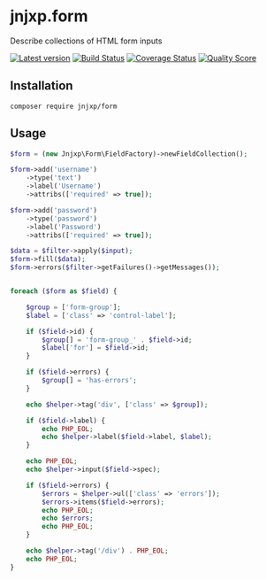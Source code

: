 # jnjxp.form
Describe collections of HTML form inputs

[![Latest version][ico-version]][link-packagist]
[![Build Status][ico-travis]][link-travis]
[![Coverage Status][ico-scrutinizer]][link-scrutinizer]
[![Quality Score][ico-code-quality]][link-code-quality]

## Installation
```
composer require jnjxp/form
```

## Usage
```php
$form = (new Jnjxp\Form\FieldFactory)->newFieldCollection();

$form->add('username')
    ->type('text')
    ->label('Username')
    ->attribs(['required' => true]);

$form->add('password')
    ->type('password')
    ->label('Password')
    ->attribs(['required' => true]);

$data = $filter->apply($input);
$form->fill($data);
$form->errors($filter->getFailures()->getMessages());


foreach ($form as $field) {

    $group = ['form-group'];
    $label = ['class' => 'control-label'];

    if ($field->id) {
        $group[] = 'form-group_' . $field->id;
        $label['for'] = $field->id;
    }

    if ($field->errors) {
        $group[] = 'has-errors';
    }

    echo $helper->tag('div', ['class' => $group]);

    if ($field->label) {
        echo PHP_EOL;
        echo $helper->label($field->label, $label);
    }

    echo PHP_EOL;
    echo $helper->input($field->spec);

    if ($field->errors) {
        $errors = $helper->ul(['class' => 'errors']);
        $errors->items($field->errors);
        echo PHP_EOL;
        echo $errors;
        echo PHP_EOL;
    }

    echo $helper->tag('/div') . PHP_EOL;
    echo PHP_EOL;
}

```


[ico-version]: https://img.shields.io/packagist/v/jnjxp/form.svg?style=flat-square
[ico-travis]: https://img.shields.io/travis/jnjxp/jnjxp.form/master.svg?style=flat-square
[ico-scrutinizer]: https://img.shields.io/scrutinizer/coverage/g/jnjxp/jnjxp.form.svg?style=flat-square
[ico-code-quality]: https://img.shields.io/scrutinizer/g/jnjxp/jnjxp.form.svg?style=flat-square

[link-packagist]: https://packagist.org/packages/jnjxp/form
[link-travis]: https://travis-ci.org/jnjxp/jnjxp.form
[link-scrutinizer]: https://scrutinizer-ci.com/g/jnjxp/jnjxp.form
[link-code-quality]: https://scrutinizer-ci.com/g/jnjxp/jnjxp.form
